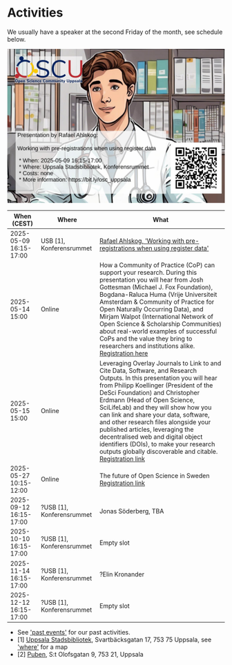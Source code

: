 # Activities

We usually have a speaker at the second Friday of the month,
see schedule below.

![Our next event](20250509_rafael_ahlskog/poster.jpg)

When (CEST)               | Where                   |What
--------------------------|-------------------------|-----------------------------------------------------------------------------------------------------------------
2025-05-09 16:15-17:00    |USB [1], Konferensrummet |[Rafael Ahlskog, 'Working with pre-registrations when using register data'](20250509_rafael_ahlskog/README.md)
2025-05-14 15:00          |Online                   |How a Community of Practice (CoP) can support your research. During this presentation you will hear from Josh Gottesman (Michael J. Fox Foundation), Bogdana-Raluca Huma (Vrije Universiteit Amsterdam & Community of Practice for Open Naturally Occurring Data), and Mirjam Walpot (International Network of Open Science & Scholarship Communities) about real-world examples of successful CoPs and the value they bring to researchers and institutions alike. [Registration here](https://www.scilifelab.se/event/how-a-community-of-practice-can-support-your-research/)
2025-05-15 15:00          |Online                   |Leveraging Overlay Journals to Link to and Cite Data, Software, and Research Outputs. In this presentation you will hear from Philipp Koellinger (President of the DeSci Foundation) and Christopher Erdmann (Head of Open Science, SciLifeLab) and they will show how you can link and share your data, software, and other research files alongside your published articles, leveraging the decentralised web and digital object identifiers (DOIs), to make your research outputs globally discoverable and citable. [Registration link](https://www.scilifelab.se/event/leveraging-overlay-journals-to-link-to-and-cite-data-software-and-research-outputs/)
2025-05-27 10:15-12:00    |Online                   |The future of Open Science in Sweden [Registration link](https://www.scilifelab.se/event/the-future-of-open-science-in-sweden)
2025-09-12 16:15-17:00    |?USB [1], Konferensrummet|Jonas Söderberg, TBA
2025-10-10 16:15-17:00    |?USB [1], Konferensrummet|Empty slot
2025-11-14 16:15-17:00    |?USB [1], Konferensrummet|?Elin Kronander
2025-12-12 16:15-17:00    |?USB [1], Konferensrummet|Empty slot

- See ['past events'](past_events.md) for our past activities.
- [1] [Uppsala Stadsbibliotek](https://bibliotekuppsala.se/web/arena/stadsbiblioteket#/), Svartbäcksgatan 17, 753 75 Uppsala,
  see ['where'](../where.md) for a map
- [2] [Puben](https://pubenuppsala.se/), S:t Olofsgatan 9, 753 21, Uppsala
